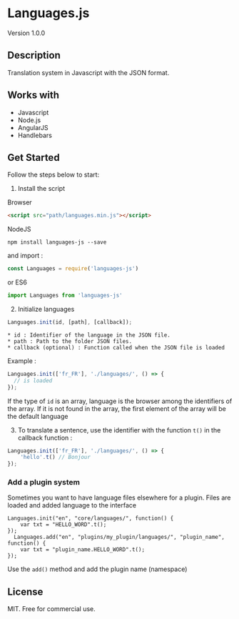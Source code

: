 # Languages.js

Version 1.0.0

## Description

Translation system in Javascript with the JSON format.

## Works with

* Javascript
* Node.js
* AngularJS
* Handlebars

## Get Started

Follow the steps below to start:

1. Install the script

Browser

```html
<script src="path/languages.min.js"></script>
```

NodeJS

```
npm install languages-js --save
```

and import :

```js
const Languages = require('languages-js')
```

or ES6

```js
import Languages from 'languages-js'
```

2. Initialize languages

```js
Languages.init(id, [path], [callback]);
```

    * id : Identifier of the language in the JSON file.
    * path : Path to the folder JSON files.
    * callback (optional) : Function called when the JSON file is loaded

  Example :

```js
Languages.init(['fr_FR'], './languages/', () => {
  // is loaded
});
```

If the type of `id` is an array, language is the browser among the identifiers of the array. If it is not found in the array, the first element of the array will be the default language


3. To translate a sentence, use the identifier with the function `t()` in the callback function :

```js
Languages.init(['fr_FR'], './languages/', () => {
    'hello'.t() // Bonjour
});
```


### Add a plugin system

Sometimes you want to have language files elsewhere for a plugin. Files are loaded and added language to the interface

    Languages.init("en", "core/languages/", function() {
    	var txt = "HELLO_WORD".t();
    });
	  Languages.add("en", "plugins/my_plugin/languages/", "plugin_name", function() {
    	var txt = "plugin_name.HELLO_WORD".t();
    });

Use the `add()` method and add the plugin name (namespace)


## License

MIT. Free for commercial use.

